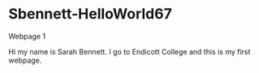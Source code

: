 # Sbennett-HelloWorld67
Webpage 1

Hi my name is Sarah Bennett. I go to Endicott College and this is my first webpage.
